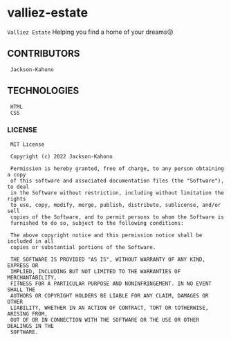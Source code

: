 # valliez-estate
`Valliez Estate` Helping you find a home of your dreams😜

## CONTRIBUTORS
     
     Jackson-Kahono

## TECHNOLOGIES
     HTML
     CSS

### LICENSE
     MIT License

     Copyright (c) 2022 Jackson-Kahono

     Permission is hereby granted, free of charge, to any person obtaining a copy
     of this software and associated documentation files (the "Software"), to deal
     in the Software without restriction, including without limitation the rights
     to use, copy, modify, merge, publish, distribute, sublicense, and/or sell
     copies of the Software, and to permit persons to whom the Software is
     furnished to do so, subject to the following conditions:

     The above copyright notice and this permission notice shall be included in all
     copies or substantial portions of the Software.

     THE SOFTWARE IS PROVIDED "AS IS", WITHOUT WARRANTY OF ANY KIND, EXPRESS OR
     IMPLIED, INCLUDING BUT NOT LIMITED TO THE WARRANTIES OF MERCHANTABILITY,
     FITNESS FOR A PARTICULAR PURPOSE AND NONINFRINGEMENT. IN NO EVENT SHALL THE
     AUTHORS OR COPYRIGHT HOLDERS BE LIABLE FOR ANY CLAIM, DAMAGES OR OTHER
     LIABILITY, WHETHER IN AN ACTION OF CONTRACT, TORT OR tOTHERWISE, ARISING FROM,
     OUT OF OR IN CONNECTION WITH THE SOFTWARE OR THE USE OR OTHER DEALINGS IN THE
     SOFTWARE.



